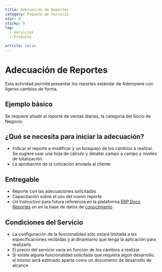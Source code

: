 ```yaml
---
title: Adecuación de Reportes
category: Paquete de Servicio
star: 9
sticky: 9
tag:
  - Servicios
  - Producto

article: false
---
```

# Adecuación de Reportes

Esta actividad permite presentar los reportes estándar de Adempiere con ligeros cambios de forma.

## Ejemplo básico

Se requiere añadir al reporte de ventas diarias, la categoría del Socio de Negocio.

## ¿Qué se necesita para iniciar la adecuación?

- Indicar el reporte a modificar y un bosquejo de los cambios a realizar. Se sugiere usar una hoja de cálculo y detallar campo a campo y niveles de totalización.
- La aprobación de la cotización enviada al cliente

## Entregable

- Reporte con las adecuaciones solicitadas
- Capacitación sobre el uso del nuevo reporte
- Un instructivo para futura referencia en la plataforma [ERP Docs Reportes](https://docs.erpya.com/lve/report/index.html) on en la base de datos de [conocimiento](https://stackoverflow.com/c/erpya-customers/questions)

## Condiciones del Servicio

- La configuración de la funcionalidad sólo estará limitada a las especificaciones recibidas y al dinamismo que tenga la aplicación para realizarlo
- El precio del servicio varía en función de los cambios a realizar
- Si existe alguna funcionalidad solicitada que requiera algún desarrollo, el mismo será estimado aparte como un documento de desarrollo de alcance
